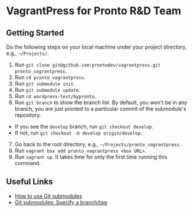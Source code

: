 VagrantPress for Pronto R&D Team
================================

Getting Started
---------------

Do the following steps on your local machine under your project directory, e.g., `~/Projects/`.

1. Run `git clone git@github.com:prontodev/vagrantpress.git pronto_vagrantpress`.
2. Run `cd pronto_vagrantpress`.
3. Run `git submodule init`.
4. Run `git submodule update`.
5. Run `cd wordpress-test/bypronto`.
6. Run `git branch` to show the branch list. By default, you won't be in any branch, you are just pointed to a particular commit of the submodule's repository.
  * If you see the `develop` branch, run `git checkout develop`.
  * If not, run `git checkout -b develop origin/develop`.
7. Go back to the root directory, e.g., `~/Projects/pronto_vagrantpress`.
9. Run `vagrant box add pronto_vagrantpress <box URL>`.
10. Run `vagrant up`. It takes time for only the first time running this command.


Useful Links
------------

* [How to use Git submodules](http://joncairns.com/2011/10/how-to-use-git-submodules/)
* [Git submodules: Specify a branch/tag](http://stackoverflow.com/questions/1777854/git-submodules-specify-a-branch-tag)
